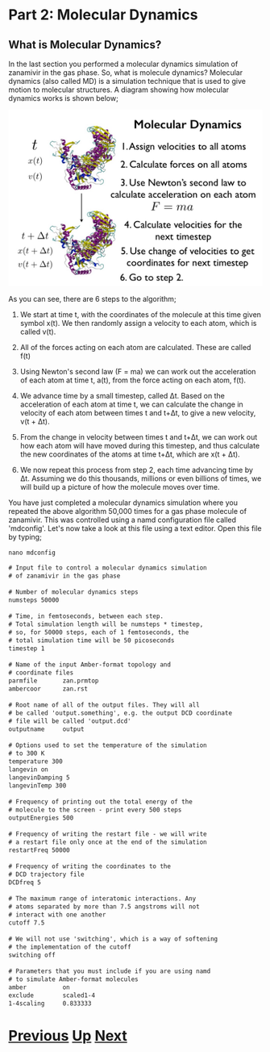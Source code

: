 # Part 2: Molecular Dynamics
## What is Molecular Dynamics?

In the last section you performed a molecular dynamics simulation of zanamivir in the gas phase. So, what is molecule dynamics? Molecular dynamics (also called MD) is a simulation technique that is used to give motion to molecular structures. A diagram showing how molecular dynamics works is shown below;

![Image showing theory of MD](vmd_theory1.jpg)

As you can see, there are 6 steps to the algorithm;

1. We start at time t, with the coordinates of the molecule at this time given symbol x(t). We then randomly assign a velocity to each atom, which is called v(t).

2. All of the forces acting on each atom are calculated. These are called f(t)

3. Using Newton's second law (F = ma) we can work out the acceleration of each atom at time t, a(t), from the force acting on each atom, f(t).

4. We advance time by a small timestep, called &Delta;t. Based on the acceleration of each atom at time t, we can calculate the change in velocity of each atom between times t and t+&Delta;t, to give a new velocity, v(t + &Delta;t).

5. From the change in velocity between times t and t+&Delta;t, we can work out how each atom will have moved during this timestep, and thus calculate the new coordinates of the atoms at time t+&Delta;t, which are x(t + &Delta;t).

6. We now repeat this process from step 2, each time advancing time by &Delta;t. Assuming we do this thousands, millions or even billions of times, we will build up a picture of how the molecule moves over time. 

You have just completed a molecular dynamics simulation where you repeated the above algorithm 50,000 times for a gas phase molecule of zanamivir. This was controlled using a namd configuration file called 'mdconfig'. Let's now take a look at this file using a text editor. Open this file by typing;

```
nano mdconfig
```

```
# Input file to control a molecular dynamics simulation
# of zanamivir in the gas phase

# Number of molecular dynamics steps
numsteps 50000

# Time, in femtoseconds, between each step.
# Total simulation length will be numsteps * timestep,
# so, for 50000 steps, each of 1 femtoseconds, the
# total simulation time will be 50 picoseconds
timestep 1

# Name of the input Amber-format topology and
# coordinate files
parmfile       zan.prmtop
ambercoor      zan.rst

# Root name of all of the output files. They will all
# be called 'output.something', e.g. the output DCD coordinate
# file will be called 'output.dcd'
outputname     output

# Options used to set the temperature of the simulation
# to 300 K
temperature 300
langevin on
langevinDamping 5
langevinTemp 300

# Frequency of printing out the total energy of the
# molecule to the screen - print every 500 steps
outputEnergies 500

# Frequency of writing the restart file - we will write
# a restart file only once at the end of the simulation
restartFreq 50000

# Frequency of writing the coordinates to the
# DCD trajectory file
DCDfreq 5

# The maximum range of interatomic interactions. Any
# atoms separated by more than 7.5 angstroms will not
# interact with one another
cutoff 7.5

# We will not use 'switching', which is a way of softening
# the implementation of the cutoff
switching off

# Parameters that you must include if you are using namd
# to simulate Amber-format molecules
amber          on
exclude        scaled1-4
1-4scaling     0.833333
```

# [Previous](getting_started.md) [Up](README.md) [Next](time.md)
